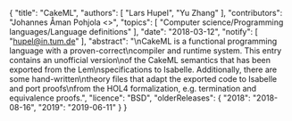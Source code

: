 {
    "title": "CakeML",
    "authors": [
        "Lars Hupel",
        "Yu Zhang"
    ],
    "contributors": "Johannes Åman Pohjola <>",
    "topics": [
        "Computer science/Programming languages/Language definitions"
    ],
    "date": "2018-03-12",
    "notify": [
        "hupel@in.tum.de"
    ],
    "abstract": "\nCakeML is a functional programming language with a proven-correct\ncompiler and runtime system. This entry contains an unofficial version\nof the CakeML semantics that has been exported from the Lem\nspecifications to Isabelle. Additionally, there are some hand-written\ntheory files that adapt the exported code to Isabelle and port proofs\nfrom the HOL4 formalization, e.g. termination and equivalence proofs.",
    "licence": "BSD",
    "olderReleases": {
        "2018": "2018-08-16",
        "2019": "2019-06-11"
    }
}
